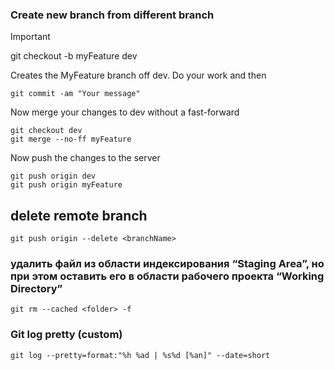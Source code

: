 ### Create new branch from different branch

> [!IMPORTANT]
> git checkout -b myFeature dev

Creates the MyFeature branch off dev. Do your work and then
```
git commit -am "Your message"
```
Now merge your changes to dev without a fast-forward
```
git checkout dev
git merge --no-ff myFeature
```
Now push the changes to the server
```
git push origin dev
git push origin myFeature
```

## delete remote branch 
```
git push origin --delete <branchName>
```

### удалить файл из области индексирования “Staging Area”, но при этом оставить его в области рабочего проекта “Working Directory”
```
git rm --cached <folder> -f
```
### Git log pretty (custom)
```
git log --pretty=format:"%h %ad | %s%d [%an]" --date=short
```
